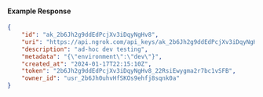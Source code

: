 <!-- Code generated for API Clients. DO NOT EDIT. -->

#### Example Response

```json
{
	"id": "ak_2b6Jh2g9ddEdPcjXv3iDqyNgHv8",
	"uri": "https://api.ngrok.com/api_keys/ak_2b6Jh2g9ddEdPcjXv3iDqyNgHv8",
	"description": "ad-hoc dev testing",
	"metadata": "{\"environment\":\"dev\"}",
	"created_at": "2024-01-17T22:15:10Z",
	"token": "2b6Jh2g9ddEdPcjXv3iDqyNgHv8_22RsiEwygma2r7bc1vSFB",
	"owner_id": "usr_2b6Jh0uhvHfSKOs9ehfj8sqnk0a"
}
```
